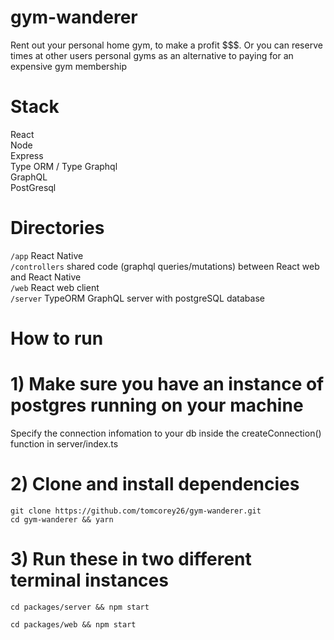 # gym-wanderer
Rent out your personal home gym, to make a profit $$$. Or you can reserve times at other users personal gyms as an alternative to
paying for an expensive gym membership

# Stack
React<br/>
Node<br/>
Express<br/>
Type ORM / Type Graphql<br/>
GraphQL<br/>
PostGresql<br/>

# Directories 
`/app` React Native<br/>
`/controllers` shared code (graphql queries/mutations) between React web and React Native<br/>
`/web` React web client<br/>
`/server` TypeORM GraphQL server with postgreSQL database<br/>

# How to run

# 1) Make sure you have an instance of postgres running on your machine
Specify the connection infomation to your db inside the createConnection()
function in server/index.ts

# 2) Clone and install dependencies
`git clone https://github.com/tomcorey26/gym-wanderer.git`<br/>
`cd gym-wanderer && yarn`<br/>

# 3) Run these in two different terminal instances

`cd packages/server && npm start `<br/>

`cd packages/web && npm start `<br/>
